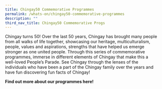 ```yaml
---
title: Chingay50 Commemorative Programmes
permalink: /whats-on/chingay50-commemorative-programmes
description: ""
third_nav_title: Chingay50 Commemorative Progs
---
```



Chingay turns 50! Over the last 50 years, Chingay has brought many people from all walks of life together, showcasing our heritage, multiculturalism, people, values and aspirations, strengths that have helped us emerge stronger as one united people.  Through this series of commemorative programmes, immerse in different elements of Chingay that make this a well-loved People’s Parade.  See Chingay through the lenses of the individuals who have been a part of the Chingay family over the years and have fun discovering fun facts of Chingay!

**Find out more about our programmes here!**
